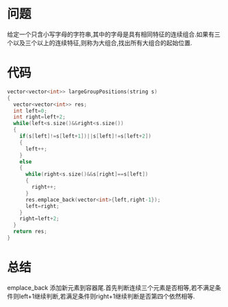 # 问题
给定一个只含小写字母的字符串,其中的字母是具有相同特征的连续组合.如果有三个以及三个以上的连续特征,则称为大组合,找出所有大组合的起始位置.
# 代码
```c
vector<vector<int>> largeGroupPositions(string s)
{
  vector<vector<int>> res;
  int left=0;
  int right=left+2;
  while(left<s.size()&&right<s.size())
  {
    if(s[left]!=s[left+1])||s[left]!=s[left+2])
    {
      left++;
    }
    else
    {
      while(right<s.size()&&s[right]==s[left])
      {
        right++;
      }
      res.emplace_back(vector<int>{left,right-1});
      left=right;
    }
    right=left+2;
  }
  return res;
}
```
# 总结
emplace_back 添加新元素到容器尾.首先判断连续三个元素是否相等,若不满足条件则left+1继续判断,若满足条件则right+1继续判断是否第四个依然相等.
